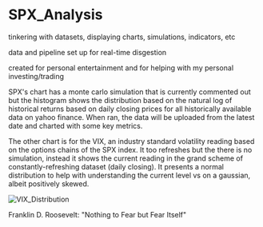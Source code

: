 # SPX_Analysis
 tinkering with datasets, displaying charts, simulations, indicators, etc

data and pipeline set up for real-time disgestion

created for personal entertainment and for helping with my personal investing/trading

SPX's chart has a monte carlo simulation that is currently commented out but the histogram shows the distribution based on the natural log of historical returns based on daily closing prices for all historically available data on yahoo finance. When ran, the data will be uploaded from the latest date and charted with some key metrics.

The other chart is for the VIX, an industry standard volatility reading based on the options chains of the SPX index. It too refreshes but the there is no simulation, instead it shows the current reading in the grand scheme of constantly-refreshing dataset (daily closing). It presents a normal distribution to help with understanding the current level vs on a gaussian, albeit positively skewed.

![VIX_Distribution](https://user-images.githubusercontent.com/7178449/235383039-05324519-150f-41ee-ac8b-cd5afb84b081.png)

 Franklin D. Roosevelt: "Nothing to Fear but Fear Itself"
